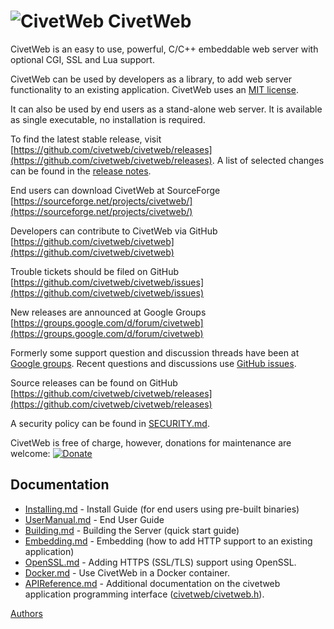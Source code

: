 ![CivetWeb](https://raw.github.com/civetweb/civetweb/master/resources/civetweb_64x64.png "CivetWeb") CivetWeb
=======

CivetWeb is an easy to use, powerful, C/C++ embeddable web server with optional CGI, SSL and Lua support.

CivetWeb can be used by developers as a library, to add web server functionality to an existing application.
CivetWeb uses an [MIT license](https://github.com/civetweb/civetweb/blob/master/LICENSE.md).

It can also be used by end users as a stand-alone web server. It is available as single executable, no installation is required.

To find the latest stable release, visit [https://github.com/civetweb/civetweb/releases](https://github.com/civetweb/civetweb/releases).
A list of selected changes can be found in the [release notes](https://github.com/civetweb/civetweb/blob/master/RELEASE_NOTES.md).

End users can download CivetWeb at SourceForge
[https://sourceforge.net/projects/civetweb/](https://sourceforge.net/projects/civetweb/)

Developers can contribute to CivetWeb via GitHub
[https://github.com/civetweb/civetweb](https://github.com/civetweb/civetweb)

Trouble tickets should be filed on GitHub
[https://github.com/civetweb/civetweb/issues](https://github.com/civetweb/civetweb/issues)

New releases are announced at Google Groups
[https://groups.google.com/d/forum/civetweb](https://groups.google.com/d/forum/civetweb)

Formerly some support question and discussion threads have been at [Google groups](https://groups.google.com/d/forum/civetweb).
Recent questions and discussions use [GitHub issues](https://github.com/civetweb/civetweb/issues).

Source releases can be found on GitHub
[https://github.com/civetweb/civetweb/releases](https://github.com/civetweb/civetweb/releases)

A security policy can be found in [SECURITY.md](https://github.com/civetweb/civetweb/blob/master/SECURITY.md).

CivetWeb is free of charge, however, donations for maintenance are welcome:
[![Donate](https://www.paypalobjects.com/en_US/i/btn/btn_donateCC_LG.gif)](https://www.paypal.com/cgi-bin/webscr?cmd=_s-xclick&hosted_button_id=88ZLXZ6U77GJU)


Documentation
---------------

- [Installing.md](Installing.md) - Install Guide (for end users using pre-built binaries)
- [UserManual.md](UserManual.md) - End User Guide
- [Building.md](Building.md) - Building the Server (quick start guide)
- [Embedding.md](Embedding.md) - Embedding (how to add HTTP support to an existing application)
- [OpenSSL.md](OpenSSL.md) - Adding HTTPS (SSL/TLS) support using OpenSSL.
- [Docker.md](Docker.md) - Use CivetWeb in a Docker container.
- [APIReference.md](APIReference.md) - Additional documentation on the civetweb application programming interface ([civetweb/civetweb.h](https://github.com/civetweb/civetweb/blob/master/include/civetweb/civetweb.h)).

[Authors](https://github.com/civetweb/civetweb/blob/master/CREDITS.md)

